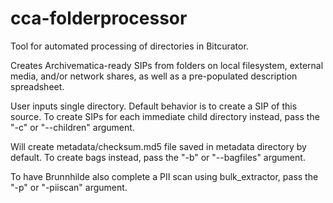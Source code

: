 # cca-folderprocessor
Tool for automated processing of directories in Bitcurator.  

Creates Archivematica-ready SIPs from folders on local filesystem, external media,
and/or network shares, as well as a pre-populated description spreadsheet.  

User inputs single directory. Default behavior is to create a SIP of this source. 
To create SIPs for each immediate child directory instead, pass the "-c" or 
"--children" argument.  

Will create metadata/checksum.md5 file saved in metadata directory by default. 
To create bags instead, pass the "-b" or "--bagfiles" argument.  

To have Brunnhilde also complete a PII scan using bulk_extractor, pass the
"-p" or "-piiscan" argument.
